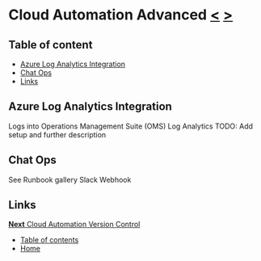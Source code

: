 # Cloud Automation Advanced [<](02_Cloud_Automation_Basics.md) [>](04_Cloud_Automation_Version_Control.md)

## Table of content

- [Azure Log Analytics Integration](#azure-log-analytics-integration)
- [Chat Ops](#chat-ops)
- [Links](#links)

## Azure Log Analytics Integration

Logs into Operations Management Suite (OMS) Log Analytics
TODO: Add setup and further description

## Chat Ops

See Runbook gallery Slack Webhook

## Links

[**Next** Cloud Automation Version Control](04_Cloud_Automation_Version_Control.md)

- [Table of contents](README.md)
- [Home](../README.md)
